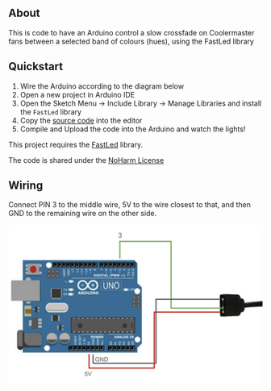 ## About

This is code to have an Arduino control a slow crossfade on Coolermaster fans between a selected band of colours (hues), using the FastLed library

## Quickstart

1. Wire the Arduino according to the diagram below
2. Open a new project in Arduino IDE
3. Open the Sketch Menu -> Include Library -> Manage Libraries and install the `FastLed` library
4. Copy the [source code](./fan_light_fader.ino) into the editor
5. Compile and Upload the code into the Arduino and watch the lights!



This project requires the [FastLed](https://github.com/FastLED/FastLED/wiki/Pixel-reference) library.

The code is shared under the [NoHarm License](./LICENSE.md)

## Wiring

Connect PIN 3 to the middle wire, 5V to the wire closest to that, and then GND to the remaining wire on the other side.

![Example of wiring from Arduino Uno](./argb%20wiring%20diagram.png)


